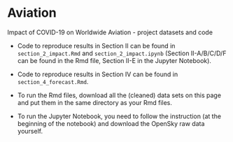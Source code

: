 # Aviation
Impact of COVID-19 on Worldwide Aviation - project datasets and code

 - Code to reproduce results in Section II can be found in `section_2_impact.Rmd` and `section_2_impact.ipynb` (Section II-A/B/C/D/F can be found in the Rmd file, Section II-E in the Jupyter Notebook).

 - Code to reproduce results in Section IV can be found in `section_4_forecast.Rmd`.

 - To run the Rmd files, download all the (cleaned) data sets on this page and put them in the same directory as your Rmd files.

 - To run the Jupyter Notebook, you need to follow the instruction (at the beginning of the notebook) and download the OpenSky raw data yourself.
